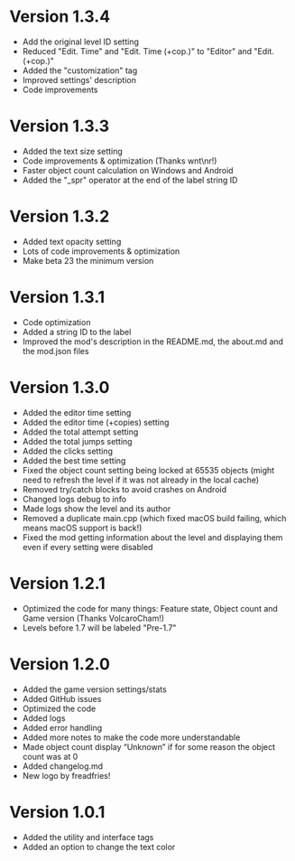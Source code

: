 # Version 1.3.4
- Add the original level ID setting
- Reduced "Edit. Time" and "Edit. Time (+cop.)" to "Editor" and "Edit. (+cop.)"
- Added the "customization" tag
- Improved settings' description
- Code improvements

# Version 1.3.3
- Added the text size setting
- Code improvements & optimization (Thanks wnt\nr!)
- Faster object count calculation on Windows and Android
- Added the "_spr" operator at the end of the label string ID

# Version 1.3.2
- Added text opacity setting
- Lots of code improvements & optimization
- Make beta 23 the minimum version

# Version 1.3.1
- Code optimization
- Added a string ID to the label
- Improved the mod's description in the README.md, the about.md and the mod.json files

# Version 1.3.0
- Added the editor time setting
- Added the editor time (+copies) setting
- Added the total attempt setting
- Added the total jumps setting
- Added the clicks setting
- Added the best time setting
- Fixed the object count setting being locked at 65535 objects (might need to refresh the level if it was not already in the local cache)
- Removed try/catch blocks to avoid crashes on Android
- Changed logs debug to info
- Made logs show the level and its author
- Removed a duplicate main.cpp (which fixed macOS build failing, which means macOS support is back!)
- Fixed the mod getting information about the level and displaying them even if every setting were disabled

# Version 1.2.1
- Optimized the code for many things: Feature state, Object count and Game version (Thanks VolcaroCham!)
- Levels before 1.7 will be labeled "Pre-1.7"

# Version 1.2.0
- Added the game version settings/stats
- Added GitHub issues
- Optimized the code
- Added logs
- Added error handling
- Added more notes to make the code more understandable
- Made object count display “Unknown” if for some reason the object count was at 0
- Added changelog.md
- New logo by freadfries!

# Version 1.0.1
- Added the utility and interface tags
- Added an option to change the text color